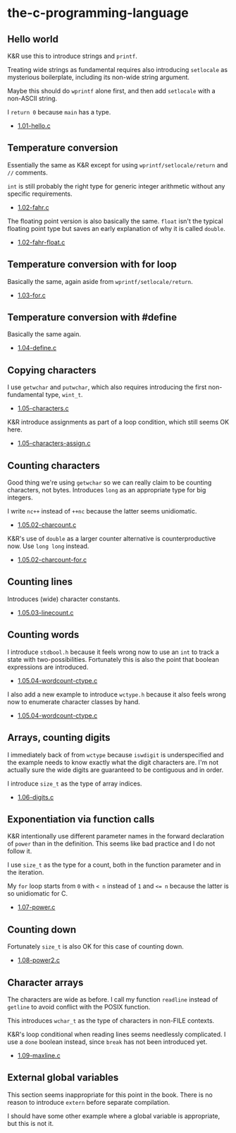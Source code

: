 the-c-programming-language
==========================

## Hello world

K&R use this to introduce strings and `printf`.

Treating wide strings as fundamental requires also introducing `setlocale`
as mysterious boilerplate, including its non-wide string argument.

Maybe this should do `wprintf` alone first, and then add `setlocale`
with a non-ASCII string.

I `return 0` because `main` has a type.

* [1.01-hello.c](1.01-hello.c)

## Temperature conversion

Essentially the same as K&R except for using `wprintf/setlocale/return`
and `//` comments.

`int` is still probably the right type for generic integer arithmetic
without any specific requirements.

* [1.02-fahr.c](1.02-fahr.c)

The floating point version is also basically the same. `float` isn't the
typical floating point type but saves an early explanation of why it is
called `double`.

* [1.02-fahr-float.c](1.02-fahr-float.c)

## Temperature conversion with for loop

Basically the same, again aside from `wprintf/setlocale/return`.

* [1.03-for.c](1.03-for.c)

## Temperature conversion with #define

Basically the same again.

* [1.04-define.c](1.04-define.c)

## Copying characters

I use `getwchar` and `putwchar`, which also requires introducing the first
non-fundamental type, `wint_t`.

* [1.05-characters.c](1.05-characters.c)

K&R introduce assignments as part of a loop condition, which still seems OK here.

* [1.05-characters-assign.c](1.05-characters-assign.c)

## Counting characters

Good thing we're using `getwchar` so we can really claim to be counting characters,
not bytes. Introduces `long` as an appropriate type for big integers.

I write `nc++` instead of `++nc` because the latter seems unidiomatic.

* [1.05.02-charcount.c](1.05.02-charcount.c)

K&R's use of `double` as a larger counter alternative is counterproductive now.
Use `long long` instead.

* [1.05.02-charcount-for.c](1.05.02-charcount-for.c)

## Counting lines

Introduces (wide) character constants.

* [1.05.03-linecount.c](1.05.03-linecount.c)

## Counting words

I introduce `stdbool.h` because it feels wrong now to use an `int` to track
a state with two-possibilities. Fortunately this is also the point that
boolean expressions are introduced.

* [1.05.04-wordcount-ctype.c](1.05.04-wordcount-ctype.c)

I also add a new example to introduce `wctype.h` because it also feels wrong
now to enumerate character classes by hand.

* [1.05.04-wordcount-ctype.c](1.05.04-wordcount-ctype.c)

## Arrays, counting digits

I immediately back of from `wctype` because `iswdigit` is underspecified
and the example needs to know exactly what the digit characters are.
I'm not actually sure the wide digits are guaranteed to be contiguous
and in order.

I introduce `size_t` as the type of array indices.

* [1.06-digits.c](1.06-digits.c)

## Exponentiation via function calls

K&R intentionally use different parameter names in the forward declaration
of `power` than in the definition. This seems like bad practice and I do not
follow it.

I use `size_t` as the type for a count, both in the function parameter and
in the iteration.

My `for` loop starts from `0` with `< n` instead of `1` and `<= n` because
the latter is so unidiomatic for C.

* [1.07-power.c](1.07-power.c)

## Counting down

Fortunately `size_t` is also OK for this case of counting down.

* [1.08-power2.c](1.08-power2.c)

## Character arrays

The characters are wide as before. I call my function `readline` instead of `getline`
to avoid conflict with the POSIX function.

This introduces `wchar_t` as the type of characters in non-FILE contexts.

K&R's loop conditional when reading lines seems needlessly complicated.
I use a `done` boolean instead, since `break` has not been introduced yet.

* [1.09-maxline.c](1.09-maxline.c)

## External global variables

This section seems inappropriate for this point in the book. There is no reason
to introduce `extern` before separate compilation.

I should have some other example where a global variable is appropriate, but
this is not it.
